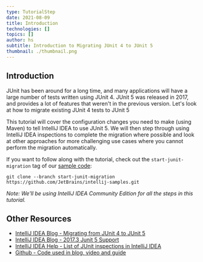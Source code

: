 ```yaml
---
type: TutorialStep
date: 2021-08-09
title: Introduction
technologies: []
topics: []
author: hs
subtitle: Introduction to Migrating JUnit 4 to JUnit 5
thumbnail: ./thumbnail.png
---
```


## Introduction
JUnit has been around for a long time, and many applications will have a large number of tests written using JUnit 4. JUnit 5 was released in 2017, and provides a lot of features that weren't in the previous version. Let's look at how to migrate existing JUnit 4 tests to JUnit 5

This tutorial will cover the configuration changes you need to make (using Maven) to tell IntelliJ IDEA to use JUnit 5. We will then step through using IntelliJ IDEA inspections to complete the migration where possible and look at other approaches for more challenging use cases where you cannot perform the migration automatically.

If you want to follow along with the tutorial, check out the `start-junit-migration` tag of our [sample code](https://github.com/JetBrains/intellij-samples/tree/start-junit-migration):

```
git clone --branch start-junit-migration https://github.com/JetBrains/intellij-samples.git
```

*Note: We'll be using IntelliJ IDEA Community Edition for all the steps in this tutorial.*

## Other Resources
- [IntelliJ IDEA Blog - Migrating from JUnit 4 to JUnit 5](https://blog.jetbrains.com/idea/2020/08/migrating-from-junit-4-to-junit-5/)
- [IntelliJ IDEA Blog - 2017.3 Junit 5 Support](https://blog.jetbrains.com/idea/2017/11/intellij-idea-2017-3-junit-support/)
- [IntelliJ IDEA Help - List of JUnit inspections in IntelliJ IDEA](https://www.jetbrains.com/help/idea/list-of-java-inspections.html#junit)
- [Github - Code used in blog, video and guide](https://github.com/JetBrains/intellij-samples/tree/b52a483d0d6fe612ea4ef3f727792a10795061f8)